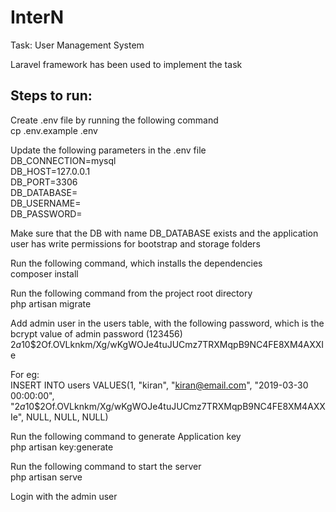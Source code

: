 # InterN
Task: User Management System

Laravel framework has been used to implement the task

Steps to run:
--------------
Create .env file by running the following command<br>
cp .env.example .env

Update the following parameters in the .env file<br>
DB_CONNECTION=mysql<br>
DB_HOST=127.0.0.1<br>
DB_PORT=3306<br>
DB_DATABASE=<br>
DB_USERNAME=<br>
DB_PASSWORD=<br>

Make sure that the DB with name DB_DATABASE exists and the application user has write permissions for bootstrap and storage folders

Run the following command, which installs the dependencies<br>
composer install

Run the following command from the project root directory<br>
php artisan migrate

Add admin user in the users table, with the following password, which is the bcrypt value of admin password (123456)<br>
$2a$10$2Of.OVLknkm/Xg/wKgWOJe4tuJUCmz7TRXMqpB9NC4FE8XM4AXXIe

For eg:<br>
INSERT INTO users VALUES(1, "kiran", "kiran@email.com", "2019-03-30 00:00:00", "$2a$10$2Of.OVLknkm/Xg/wKgWOJe4tuJUCmz7TRXMqpB9NC4FE8XM4AXXIe", NULL, NULL, NULL)

Run the following command to generate Application key<br>
php artisan key:generate

Run the following command to start the server<br>
php artisan serve

Login with the admin user
